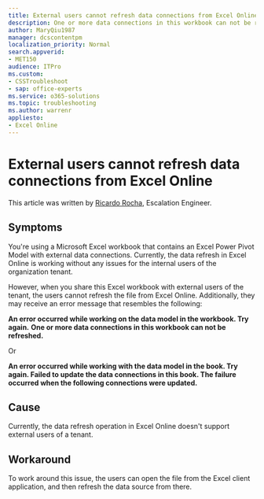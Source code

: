 ```yaml
---
title: External users cannot refresh data connections from Excel Online
description: One or more data connections in this workbook can not be refreshed or Failed to update the data connections when external users refresh a workbook from Excel Online
author: MaryQiu1987
manager: dcscontentpm
localization_priority: Normal
search.appverid: 
- MET150
audience: ITPro
ms.custom:
- CSSTroubleshoot
- sap: office-experts
ms.service: o365-solutions
ms.topic: troubleshooting
ms.author: warrenr
appliesto:
- Excel Online
---
```


# External users cannot refresh data connections from Excel Online

This article was written by [Ricardo Rocha](https://social.technet.microsoft.com/profile/Ricardo+R.+-+MSFT), Escalation Engineer.

## Symptoms

You're using a Microsoft Excel workbook that contains an Excel Power Pivot Model with external data connections. Currently, the data refresh in Excel Online is working without any issues for the internal users of the organization tenant.

However, when you share this Excel workbook with external users of the tenant, the users cannot refresh the file from Excel Online. Additionally, they may receive an error message that resembles the following:

**An error occurred while working on the data model in the workbook. Try again.**
**One or more data connections in this workbook can not be refreshed.**

Or

**An error occurred while working with the data model in the book. Try again.
Failed to update the data connections in this book.
The failure occurred when the following connections were updated.**

## Cause

Currently, the data refresh operation in Excel Online doesn't support external users of a tenant.

## Workaround

To work around this issue, the users can open the file from the Excel client application, and then refresh the data source from there.